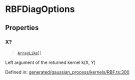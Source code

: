 # RBFDiagOptions

## Properties

### X?

> [`ArrayLike`](../types/ArrayLike.md)[]

Left argument of the returned kernel k(X, Y)

Defined in:  [generated/gaussian\_process/kernels/RBF.ts:300](https://github.com/transitive-bullshit/scikit-learn-ts/blob/92ab806/packages/sklearn/src/generated/gaussian_process/kernels/RBF.ts#L300)
